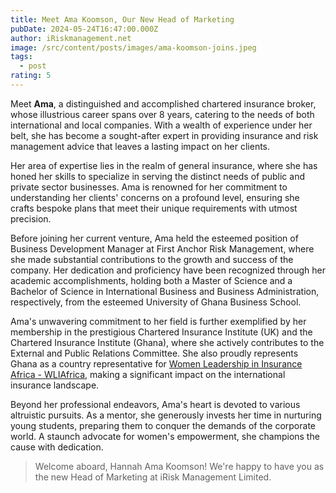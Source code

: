 ```yaml
---
title: Meet Ama Koomson, Our New Head of Marketing
pubDate: 2024-05-24T16:47:00.000Z
author: iRiskmanagement.net
image: /src/content/posts/images/ama-koomson-joins.jpeg
tags:
  - post
rating: 5
---
```

Meet **Ama**, a distinguished and accomplished chartered insurance broker, whose illustrious career spans over 8 years, catering to the needs of both international and local companies. With a wealth of experience under her belt, she has become a sought-after expert in providing insurance and risk management advice that leaves a lasting impact on her clients.



Her area of expertise lies in the realm of general insurance, where she has honed her skills to specialize in serving the distinct needs of public and private sector businesses. Ama is renowned for her commitment to understanding her clients' concerns on a profound level, ensuring she crafts bespoke plans that meet their unique requirements with utmost precision.



Before joining her current venture, Ama held the esteemed position of Business Development Manager at First Anchor Risk Management, where she made substantial contributions to the growth and success of the company. Her dedication and proficiency have been recognized through her academic accomplishments, holding both a Master of Science and a Bachelor of Science in International Business and Business Administration, respectively, from the esteemed University of Ghana Business School.



Ama's unwavering commitment to her field is further exemplified by her membership in the prestigious Chartered Insurance Institute (UK) and the Chartered Insurance Institute (Ghana), where she actively contributes to the External and Public Relations Committee. She also proudly represents Ghana as a country representative for [Women Leadership in Insurance Africa - WLIAfrica](https://www.linkedin.com/company/women-leadership-in-insurance-africa/), making a significant impact on the international insurance landscape.



Beyond her professional endeavors, Ama's heart is devoted to various altruistic pursuits. As a mentor, she generously invests her time in nurturing young students, preparing them to conquer the demands of the corporate world. A staunch advocate for women's empowerment, she champions the cause with dedication. 

> Welcome aboard, Hannah Ama Koomson! We're happy to have you as the new Head of Marketing at iRisk Management Limited.
